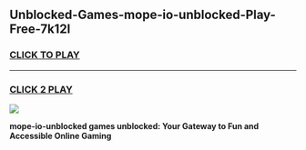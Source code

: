 
## Unblocked-Games-mope-io-unblocked-Play-Free-7k12l
<h3>
<a href="https://premium76.site?title=mope-io-unblocked&ref=23A">CLICK TO PLAY</a></h3>
<hr>

<h3>
<a href="https://premium76.site?title=mope-io-unblocked&ref=23A">CLICK 2 PLAY</a>
  
</h3>

<a href="https://premium76.site?title=mope-io-unblocked&ref=23A"><img src="https://clearcache.store/games.png"></a>


**mope-io-unblocked games unblocked: Your Gateway to Fun and Accessible Online Gaming**
